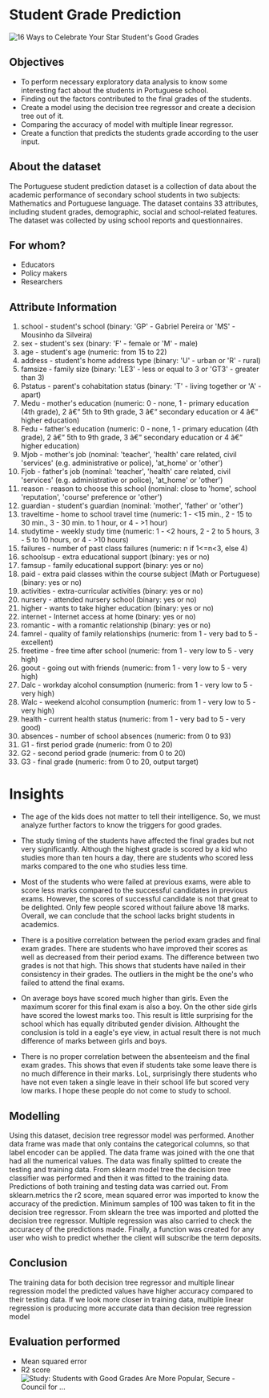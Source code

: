 ﻿# Student Grade Prediction
![16 Ways to Celebrate Your Star Student's Good Grades](https://fthmb.tqn.com/nlfwL1YDjA-H9cO-V2JddhtOsMk=/2001x1500/filters:fill(auto,1)/good-grades-rewards-57cc4f8c5f9b5829f40a4071.jpg)

## Objectives
- To perform necessary exploratory data analysis to know some interesting fact about the students in Portuguese school. 
- Finding out the factors contributed to the final grades of the students.
- Create a model using the decision tree regressor and create a decision tree out of it.
- Comparing the accuracy of model with multiple linear regressor. 
- Create a function that predicts the students grade according to the user input.
##  About the dataset
The Portuguese student prediction dataset is a collection of data about the academic performance of secondary school students in two subjects: Mathematics and Portuguese language. The dataset contains 33 attributes, including student grades, demographic, social and school-related features. The dataset was collected by using school reports and questionnaires.
## For whom?
- Educators
- Policy makers
- Researchers
## Attribute Information
1. school - student's school (binary: 'GP' - Gabriel Pereira or 'MS' - Mousinho da Silveira)
2.  sex - student's sex (binary: 'F' - female or 'M' - male)
3.  age - student's age (numeric: from 15 to 22)
4.  address - student's home address type (binary: 'U' - urban or 'R' - rural)
5.  famsize - family size (binary: 'LE3' - less or equal to 3 or 'GT3' - greater than 3)
6.  Pstatus - parent's cohabitation status (binary: 'T' - living together or 'A' - apart)
7.  Medu - mother's education (numeric: 0 - none, 1 - primary education (4th grade), 2 â€“ 5th to 9th grade, 3 â€“ secondary education or 4 â€“ higher education)
8.  Fedu - father's education (numeric: 0 - none, 1 - primary education (4th grade), 2 â€“ 5th to 9th grade, 3 â€“ secondary education or 4 â€“ higher education)
9.  Mjob - mother's job (nominal: 'teacher', 'health' care related, civil 'services' (e.g. administrative or police), 'at_home' or 'other')
10.  Fjob - father's job (nominal: 'teacher', 'health' care related, civil 'services' (e.g. administrative or police), 'at_home' or 'other')
11.  reason - reason to choose this school (nominal: close to 'home', school 'reputation', 'course' preference or 'other')
12.  guardian - student's guardian (nominal: 'mother', 'father' or 'other')
13.  traveltime - home to school travel time (numeric: 1 - <15 min., 2 - 15 to 30 min., 3 - 30 min. to 1 hour, or 4 - >1 hour)
14.  studytime - weekly study time (numeric: 1 - <2 hours, 2 - 2 to 5 hours, 3 - 5 to 10 hours, or 4 - >10 hours)
15.  failures - number of past class failures (numeric: n if 1<=n<3, else 4)
16.  schoolsup - extra educational support (binary: yes or no)
17.  famsup - family educational support (binary: yes or no)
18.  paid - extra paid classes within the course subject (Math or Portuguese) (binary: yes or no)
19.  activities - extra-curricular activities (binary: yes or no)
20.  nursery - attended nursery school (binary: yes or no)
21.  higher - wants to take higher education (binary: yes or no)
22.  internet - Internet access at home (binary: yes or no)
23.  romantic - with a romantic relationship (binary: yes or no)
24.  famrel - quality of family relationships (numeric: from 1 - very bad to 5 - excellent)
25.  freetime - free time after school (numeric: from 1 - very low to 5 - very high)
26.  goout - going out with friends (numeric: from 1 - very low to 5 - very high)
27.  Dalc - workday alcohol consumption (numeric: from 1 - very low to 5 - very high)
28.  Walc - weekend alcohol consumption (numeric: from 1 - very low to 5 - very high)
29.  health - current health status (numeric: from 1 - very bad to 5 - very good)
30.  absences - number of school absences (numeric: from 0 to 93)
31. G1 - first period grade (numeric: from 0 to 20)
32. G2 - second period grade (numeric: from 0 to 20)
33. G3 - final grade (numeric: from 0 to 20, output target)

#  Insights
-  The age of the kids does not matter to tell their intelligence. So, we must analyze further factors to know the triggers for good grades.

- The study timing of the students have affected the final grades but not very significantly. Although the highest grade is scored by a kid who studies more than ten hours a day, there are students who scored less marks compared to the one who studies less time.

- Most of the students who were failed at previous exams, were able to score less marks compared to the successful candidates in previous exams. However, the scores of successful candidate is not that great to be delighted. Only few people scored without failure above 18 marks. Overall, we can conclude that the school lacks bright students in academics.

- There is a positive correlation between the period exam grades and final exam grades. There are students who have improved their scores as well as decreased from their period exams. The difference between two grades is not that high. This shows that students have nailed in their consistency in their grades. The outliers in the might be the one's who failed to attend the final exams.

- On average boys have scored much higher than girls. Even the maximum scorer for this final exam is also a boy. On the other side girls have scored the lowest marks too. This result is little surprising for the school which has equally ditributed gender division. Althought the conclusion is told in a eagle's eye view, in actual result there is not much difference of marks between girls and boys.
- There is no proper correlation between the absenteeism and the final exam grades. This shows that even if students take some leave there is no much difference in their marks. LoL, surprisingly there students who have not even taken a single leave in their school life but scored very low marks. I hope these people do not come to study to school.

##  Modelling
Using this dataset, decision tree regressor model was performed. Another data frame was made that only contains the categorical columns, so that label encoder can be applied. The data frame was joined with the one that had all the numerical values. The data was finally splitted to create the testing and training data. From sklearn model tree the decision tree classifier was performed and then it was fitted to the training data. Predictions of both training and testing data was carried out. From sklearn.metrics the r2 score, mean squared error was imported to know the accuracy of the prediction. Minimum samples of 100 was taken to fit in the decision tree regressor. From sklearn the tree was imported and plotted the decision tree regressor. Multiple regression was also carried to check the accuracey of the predictions made. Finally, a function was created for any user who wish to predict whether the client will subscribe the term deposits.
## Conclusion
The training data for both decision tree regressor and multiple linear regression model the predicted values have higher accuracy compared to their testing data. If we look more closer in training data, multiple linear regression is producing more accurate data than decision tree regression model
## Evaluation performed
- Mean squared error
- R2 score
![Study: Students with Good Grades Are More Popular, Secure - Council for ...](https://www.cdacouncil.org/storage/CounciLINK/April_2019/STUDY_STUDENTS_WITH_GOOD_GRADES_ARE_MORE_POPULAR_SECURE.jpg)


